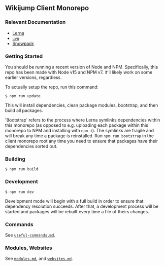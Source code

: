 ## Wikijump Client Monorepo

### Relevant Documentation

* [Lerna](https://github.com/lerna/lerna)
* [`uvu`](https://github.com/lukeed/uvu)
* [Snowpack](https://www.snowpack.dev/)

### Getting Started

You should be running a recent version of Node and NPM. Specifically, this repo has been made with Node v15 and NPM v7. It'll likely work on some earlier versions, regardless.

To actually setup the repo, run this command:

```
$ npm run update
```

This will install dependencies, clean package modules, bootstrap, and then build all packages.

'Bootstrap' refers to the process where Lerna symlinks dependencies within this monorepo (as opposed to e.g. uploading each package within this monorepo to NPM and installing with `npm i`). The symlinks are fragile and will break any time a package is reinstalled. Run `npm run bootstrap` in the client monorepo root any time you need to ensure that packages have their dependencies sorted out.

### Building

```
$ npm run build
```

### Development

```
$ npm run dev
```

Development mode will begin with a full build in order to ensure that dependency resolution succeeds. After that, a development process will be started and packages will be rebuilt every time a file of theirs changes.

### Commands

See [`useful-commands.md`](misc/docs/useful-commands.md).

### Modules, Websites

See [`modules.md`](misc/docs/modules.md), and [`websites.md`](misc/docs/websites.md).
